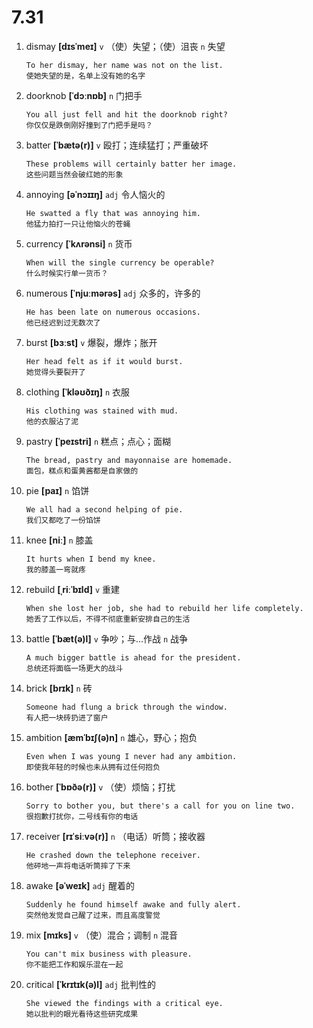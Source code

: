 # 7.31























1. dismay **[dɪsˈmeɪ]** `v` （使）失望；（使）沮丧 `n` 失望
    ```
    To her dismay, her name was not on the list.
    使她失望的是，名单上没有她的名字
    ```

2. doorknob **[ˈdɔːnɒb]** `n` 门把手
    ```
    You all just fell and hit the doorknob right?
    你仅仅是跌倒刚好撞到了门把手是吗？
    ```

3. batter **[ˈbætə(r)]** `v` 殴打；连续猛打；严重破坏
    ```
    These problems will certainly batter her image.
    这些问题当然会破红她的形象
    ```

4. annoying **[əˈnɔɪɪŋ]** `adj` 令人恼火的
    ```
    He swatted a fly that was annoying him.
    他猛力拍打一只让他恼火的苍蝇
    ```

5. currency **[ˈkʌrənsi]** `n` 货币
    ```
    When will the single currency be operable?
    什么时候实行单一货币？
    ```

6. numerous **[ˈnjuːmərəs]** `adj` 众多的，许多的
    ```
    He has been late on numerous occasions.
    他已经迟到过无数次了
    ```

7. burst **[bɜːst]** `v` 爆裂，爆炸；胀开
    ```
    Her head felt as if it would burst.
    她觉得头要裂开了
    ```

8. clothing **[ˈkləʊðɪŋ]** `n` 衣服
    ```
    His clothing was stained with mud.
    他的衣服沾了泥
    ```

9. pastry **[ˈpeɪstri]** `n` 糕点；点心；面糊
    ```
    The bread, pastry and mayonnaise are homemade.
    面包，糕点和蛋黄酱都是自家做的
    ```

10. pie **[paɪ]** `n` 馅饼
    ```
    We all had a second helping of pie.
    我们又都吃了一份馅饼
    ```

11. knee **[niː]** `n` 膝盖
    ```
    It hurts when I bend my knee.
    我的膝盖一弯就疼
    ```

12. rebuild **[ˌriːˈbɪld]** `v` 重建
    ```
    When she lost her job, she had to rebuild her life completely.
    她丢了工作以后，不得不彻底重新安排自己的生活
    ```

13. battle **[ˈbæt(ə)l]** `v` 争吵；与...作战 `n` 战争
    ```
    A much bigger battle is ahead for the president.
    总统还将面临一场更大的战斗
    ```

14. brick **[brɪk]** `n` 砖
    ```
    Someone had flung a brick through the window.
    有人把一块砖扔进了窗户
    ```

15. ambition **[æmˈbɪʃ(ə)n]** `n` 雄心，野心；抱负
    ```
    Even when I was young I never had any ambition.
    即使我年轻的时候也未从拥有过任何抱负
    ```

16. bother **[ˈbɒðə(r)]** `v` （使）烦恼；打扰
    ```
    Sorry to bother you, but there's a call for you on line two.
    很抱歉打扰你，二号线有你的电话
    ```

17. receiver **[rɪˈsiːvə(r)]** `n` （电话）听筒；接收器
    ```
    He crashed down the telephone receiver.
    他砰地一声将电话听筒摔了下来
    ```

18. awake **[əˈweɪk]** `adj` 醒着的
    ```
    Suddenly he found himself awake and fully alert.
    突然他发觉自己醒了过来，而且高度警觉
    ```

19. mix **[mɪks]** `v` （使）混合；调制 `n` 混音
    ```
    You can't mix business with pleasure.
    你不能把工作和娱乐混在一起
    ```

20. critical **[ˈkrɪtɪk(ə)l]** `adj` 批判性的
    ```
    She viewed the findings with a critical eye.
    她以批判的眼光看待这些研究成果
    ```
